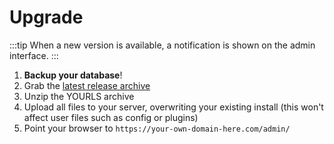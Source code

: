 # Upgrade

:::tip
When a new version is available, a notification is shown on the admin interface.
:::

1. **Backup your database**!
2. Grab the [latest release archive](https://github.com/YOURLS/YOURLS/releases)
3. Unzip the YOURLS archive
4. Upload all files to your server, overwriting your existing install (this won't affect user files such as config or plugins)
5. Point your browser to `https://your-own-domain-here.com/admin/`
